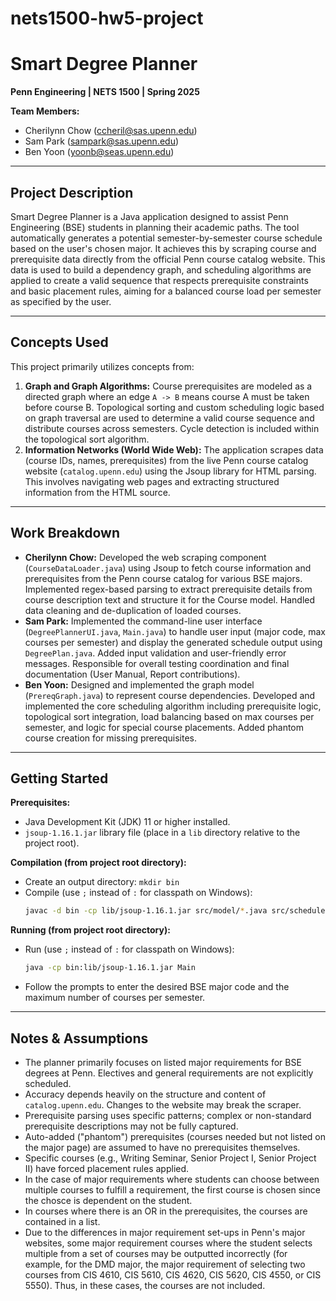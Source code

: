 # nets1500-hw5-project

# Smart Degree Planner

**Penn Engineering | NETS 1500 | Spring 2025**

**Team Members:**
* Cherilynn Chow (ccheril@sas.upenn.edu)
* Sam Park (sampark@sas.upenn.edu)
* Ben Yoon (yoonb@seas.upenn.edu)

---

## Project Description

Smart Degree Planner is a Java application designed to assist Penn Engineering (BSE) students in planning their academic paths. The tool automatically generates a potential semester-by-semester course schedule based on the user's chosen major. It achieves this by scraping course and prerequisite data directly from the official Penn course catalog website. This data is used to build a dependency graph, and scheduling algorithms are applied to create a valid sequence that respects prerequisite constraints and basic placement rules, aiming for a balanced course load per semester as specified by the user.

---

## Concepts Used

This project primarily utilizes concepts from:

1.  **Graph and Graph Algorithms:** Course prerequisites are modeled as a directed graph where an edge `A -> B` means course A must be taken before course B. Topological sorting and custom scheduling logic based on graph traversal are used to determine a valid course sequence and distribute courses across semesters. Cycle detection is included within the topological sort algorithm.
2.  **Information Networks (World Wide Web):** The application scrapes data (course IDs, names, prerequisites) from the live Penn course catalog website (`catalog.upenn.edu`) using the Jsoup library for HTML parsing. This involves navigating web pages and extracting structured information from the HTML source.

---

## Work Breakdown

* **Cherilynn Chow:** Developed the web scraping component (`CourseDataLoader.java`) using Jsoup to fetch course information and prerequisites from the Penn course catalog for various BSE majors. Implemented regex-based parsing to extract prerequisite details from course description text and structure it for the Course model. Handled data cleaning and de-duplication of loaded courses.
* **Sam Park:** Implemented the command-line user interface (`DegreePlannerUI.java`, `Main.java`) to handle user input (major code, max courses per semester) and display the generated schedule output using `DegreePlan.java`. Added input validation and user-friendly error messages. Responsible for overall testing coordination and final documentation (User Manual, Report contributions).
* **Ben Yoon:** Designed and implemented the graph model (`PrereqGraph.java`) to represent course dependencies. Developed and implemented the core scheduling algorithm including prerequisite logic, topological sort integration, load balancing based on max courses per semester, and logic for special course placements. Added phantom course creation for missing prerequisites.

---

## Getting Started

**Prerequisites:**
* Java Development Kit (JDK) 11 or higher installed.
* `jsoup-1.16.1.jar` library file (place in a `lib` directory relative to the project root).

**Compilation (from project root directory):**
* Create an output directory: `mkdir bin`
* Compile (use `;` instead of `:` for classpath on Windows):
    ```bash
    javac -d bin -cp lib/jsoup-1.16.1.jar src/model/*.java src/scheduler/*.java src/ui/*.java src/Main.java
    ```

**Running (from project root directory):**
* Run (use `;` instead of `:` for classpath on Windows):
    ```bash
    java -cp bin:lib/jsoup-1.16.1.jar Main
    ```
* Follow the prompts to enter the desired BSE major code and the maximum number of courses per semester.

---

## Notes & Assumptions

* The planner primarily focuses on listed major requirements for BSE degrees at Penn. Electives and general requirements are not explicitly scheduled.
* Accuracy depends heavily on the structure and content of `catalog.upenn.edu`. Changes to the website may break the scraper.
* Prerequisite parsing uses specific patterns; complex or non-standard prerequisite descriptions may not be fully captured.
* Auto-added ("phantom") prerequisites (courses needed but not listed on the major page) are assumed to have no prerequisites themselves.
* Specific courses (e.g., Writing Seminar, Senior Project I, Senior Project II) have forced placement rules applied.
* In the case of major requirements where students can choose between multiple courses to fulfill a requirement, the first course is chosen since the chosce is dependent on the student.
* In courses where there is an OR in the prerequisites, the courses are contained in a list.
* Due to the differences in major requirement set-ups in Penn's major websites, some major requirement courses where the student selects multiple from a set of courses may be outputted incorrectly (for example, for the DMD major, the major requirement of selecting two courses from CIS 4610, CIS 5610, CIS 4620, CIS 5620, CIS 4550, or CIS 5550). Thus, in these cases, the courses are not included.